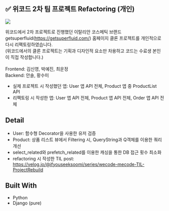 
## ✅ 위코드 2차 팀 프로젝트 Refactoring (개인)
<img src="https://media.vlpt.us/images/ifyouseeksoomi/post/4b22b35f-9aed-443c-9b0c-6dceeb45a3e4/%E1%84%89%E1%85%B3%E1%84%8F%E1%85%B3%E1%84%85%E1%85%B5%E1%86%AB%E1%84%89%E1%85%A3%E1%86%BA%202020-08-19%20%E1%84%8B%E1%85%A9%E1%84%92%E1%85%AE%209.44.50.png">

위코드에서 2차 프로젝트로 진행했던 이탈리안 코스메틱 브랜드 getsuperfluid(https://getsuperfluid.com/) 홈페이지 클론 프로젝트를 개인적으로 다시 리팩토링하였습니다. 
<br>
(위코드에서의 클론 프로젝트는 기획과 디자인적 요소만 차용하고 코드는 수료생 본인이 직접 작성합니다.)<br><br>
Frontend: 김신영, 박예진, 최운정 <br>
Backend: 안솔, 황수미 <br>
- 실제 프로젝트 시 작성했던 앱: User 앱 API 전체, Product 앱 중 ProductList API
- 리팩토링 시 작성한 앱: User 앱 API 전체, Product 앱 API 전체, Order 앱 API 전체


## Detail
- User: 함수형 Decorator을 사용한 유저 검증
- Product: 상품 리스트 뷰에서 Filtering 시, QueryString과 Q객체를 이용한 쿼리 개선
- select_related와 prefetch_related를 이용한 캐싱을 통한 DB 접근 횟수 최소화
- refactoring 시 작성한 TIL post: https://velog.io/@ifyouseeksoomi/series/wecode-mecode-TIL-ProjectRebuild

## Built With
- Python
- Django (pure)



